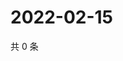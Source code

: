 # 2022-02-15

共 0 条

<!-- BEGIN WEIBO -->
<!-- 最后更新时间 Tue Feb 15 2022 08:58:41 GMT+0800 (China Standard Time) -->

<!-- END WEIBO -->

